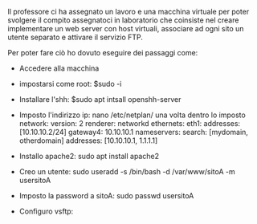 Il professore ci ha assegnato un lavoro e una macchina virtuale per poter svolgere il compito assegnatoci in laboratorio
che coinsiste nel creare implementare un web server con host virtuali, associare ad ogni sito un utente separato e attivare
il servizio FTP.

Per poter fare ciò ho dovuto eseguire dei passaggi come:

- Accedere alla macchina
- impostarsi come root: $sudo -i
- Installare l'shh: $sudo apt intsall openshh-server
- Imposto l'indirizzo ip: nano /etc/netplan/ una volta dentro lo imposto
          network:
            version: 2
            renderer: networkd
            ethernets:
              eth1:
                addresses: [10.10.10.2/24]
                gateway4: 10.10.10.1
                nameservers:
                    search: [mydomain, otherdomain]
                    addresses: [10.10.10.1, 1.1.1.1]
                    
- Installo apache2: sudo apt install apache2
- Creo un utente: sudo useradd -s /bin/bash -d /var/www/sitoA -m usersitoA
- Imposto la password a sitoA: sudo passwd usersitoA
- Configuro vsftp:

 









